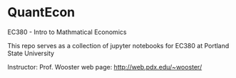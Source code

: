 # QuantEcon
EC380 - Intro to Mathmatical Economics

This repo serves as a collection of jupyter notebooks for EC380 at Portland State University

Instructor: Prof. Wooster 
web page: http://web.pdx.edu/~wooster/



